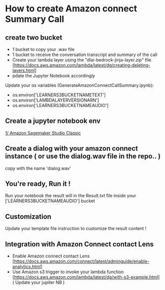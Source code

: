 # How to create Amazon connect Summary Call

## create two bucket 
- 1 bucket to copy your .wav file
- 1 bucket to receive the conversation transcript and summary of the call
- Create your lambda layer using the "dlai-bedrock-jinja-layer.zip" file [https://docs.aws.amazon.com/lambda/latest/dg/creating-deleting-layers.html]
- pdate the Jupyter Notebook accordingly
 
Update your os variables (GenerateAmazonConnectCallSummary.ipynb): 
- os.environ['LEARNERS3BUCKETNAMETEXT']
- os.environ['LAMBDALAYERVERSIONARN'] 
- os.environ['LEARNERS3BUCKETNAMEAUDIO']

## Create a jupyter notebook env
[1/ Amazon Sagemaker Studio Classic](https://docs.aws.amazon.com/sagemaker/latest/dg/notebooks.html)

## Create a dialog with your amazon connect instance ( or use the dialog.wav file in the repo.. )
copy with the name 'dialog.wav'

## You're ready, Run it !
Run your notebook the result will in the Result.txt file inside your ['LEARNERS3BUCKETNAMEAUDIO'] bucket

## Customization
Update your template file instruction to customize the result content !

## Integration with Amazon Connect contact Lens
- Enable Amazon connect contact Lens [https://docs.aws.amazon.com/connect/latest/adminguide/enable-analytics.html]
- Use Amazon s3 trigger to invoke your lambda function [https://docs.aws.amazon.com/lambda/latest/dg/with-s3-example.html] ( Update your jupiter NB )

